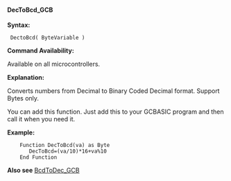 <div class="section">

<div class="titlepage">

<div>

<div>

#### <span id="_dectobcd_gcb"></span>DecToBcd\_GCB

</div>

</div>

</div>

<span class="strong">**Syntax:**</span>

``` screen
 DectoBcd( ByteVariable )
```

<span class="strong">**Command Availability:**</span>

Available on all microcontrollers.

<span class="strong">**Explanation:**</span>

Converts numbers from Decimal to Binary Coded Decimal format. Support
Bytes only.

You can add this function. Just add this to your GCBASIC program and
then call it when you need it.

<span class="strong">**Example:**</span>

``` screen
    Function DecToBcd(va) as Byte
       DecToBcd=(va/10)*16+va%10
    End Function
```

<span class="strong">**Also see**</span>
<a href="_bcdtodec_gcb.html" class="link" title="BcdToDec_GCB">BcdToDec_GCB</a>

</div>
